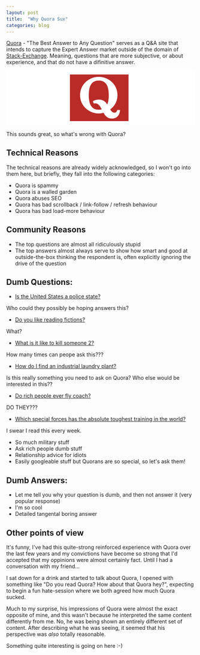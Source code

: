```yaml
---
layout: post
title:  "Why Quora Sux"
categories: blog
---
```


[Quora](https://www.quora.com/) - "The Best Answer to Any Question" serves as a Q&A site
that intends to capture the Expert Answer market outside of the domain of
[Stack-Exchange](http://stackexchange.com/). Meaning, questions that are more subjective,
or about experience, and that do not have a difinitive answer.

<img src="/images/QuoraSux/QuoraQ.png" class="fit image" />

This sounds great, so what's wrong with Quora?

<!--more-->

## Technical Reasons

The technical reasons are already widely acknowledged, so I won't go into them here, but
briefly, they fall into the following categories:

* Quora is spammy
* Quora is a walled garden
* Quora abuses SEO
* Quora has bad scrollback / link-follow / refresh behaviour
* Quora has bad load-more behaviour

## Community Reasons

* The top questions are almost all ridiculously stupid
* The top answers almost always serve to show how smart and
  good at outside-the-box thinking the respondent is, often
  explicitly ignoring the drive of the question

## Dumb Questions:

* [Is the United States a police state?](https://www.quora.com/Is-the-United-States-a-police-state)

Who could they possibly be hoping answers this?

* [Do you like reading fictions?](https://www.quora.com/Do-you-like-reading-fictions)

What?

* [What is it like to kill someone 2?](https://www.quora.com/What-is-it-like-to-kill-someone-2)

How many times can peope ask this???

* [How do I find an industrial laundry plant?](https://www.quora.com/How-do-I-find-an-industrial-laundry-plant)

Is this really something you need to ask on Quora? Who else would be interested in this??

* [Do rich people ever fly coach?](https://www.quora.com/Do-rich-people-ever-fly-coach)

DO THEY???

* [Which special forces has the absolute toughest training in the world?](https://www.quora.com/Which-special-forces-has-the-absolute-toughest-training-in-the-world)

I swear I read this every week.

* So much military stuff
* Ask rich people dumb stuff
* Relationship advice for idiots
* Easily googleable stuff but Quorans are so special, so let's ask them!

## Dumb Answers:

* Let me tell you why your question is dumb, and then not answer it (very popular response)
* I'm so cool
* Detailed tangental boring answer

## Other points of view

It's funny, I've had this quite-strong reinforced experience with Quora over the last few
years and my convictions have become so strong that I'd accepted that my oppinions were
almost certainly fact. Until I had a conversation with my friend...

I sat down for a drink and started to talk about Quora, I opened with something
like "Do you read Quora? How about that Quora hey?", expecting to begin a fun
hate-session where we both agreed how much Quora sucked.

Much to my surprise, his impressions of Quora were almost the exact opposite of mine,
and this wasn't because he interpreted the same content differently from me. No,
he was being shown an entirely different set of content. After describing what he was
seeing, it seemed that his perspective was _also_ totally reasonable.

Something quite interesting is going on here :-)

